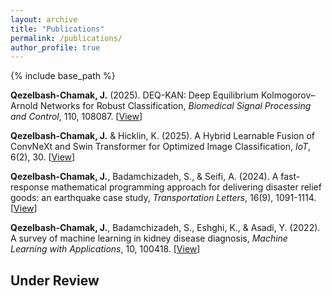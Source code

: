 ```yaml
---
layout: archive
title: "Publications"
permalink: /publications/
author_profile: true
---
```


{% include base_path %}

**Qezelbash-Chamak, J.** (2025). DEQ-KAN: Deep Equilibrium Kolmogorov–Arnold Networks for Robust Classification, *Biomedical Signal Processing and Control*, 110, 108087. [[View](https://www.sciencedirect.com/science/article/pii/S1746809425005981?dgcid=author)]

**Qezelbash-Chamak, J.** & Hicklin, K. (2025). A Hybrid Learnable Fusion of ConvNeXt and Swin Transformer for Optimized Image Classification, *IoT*, 6(2), 30. [[View](https://www.mdpi.com/2624-831X/6/2/30)]

**Qezelbash-Chamak, J.**, Badamchizadeh, S., & Seifi, A. (2024). A fast-response mathematical programming approach for delivering disaster relief goods: an earthquake case study, *Transportation Letters*, 16(9), 1091-1114. [[View](https://www.tandfonline.com/doi/abs/10.1080/19427867.2023.2270238)]

**Qezelbash-Chamak, J.**, Badamchizadeh, S., Eshghi, K., & Asadi, Y. (2022). A survey of machine learning in kidney disease diagnosis, *Machine Learning with Applications*, 10, 100418. [[View](https://www.sciencedirect.com/science/article/pii/S2666827022000937)] 

Under Review
------
